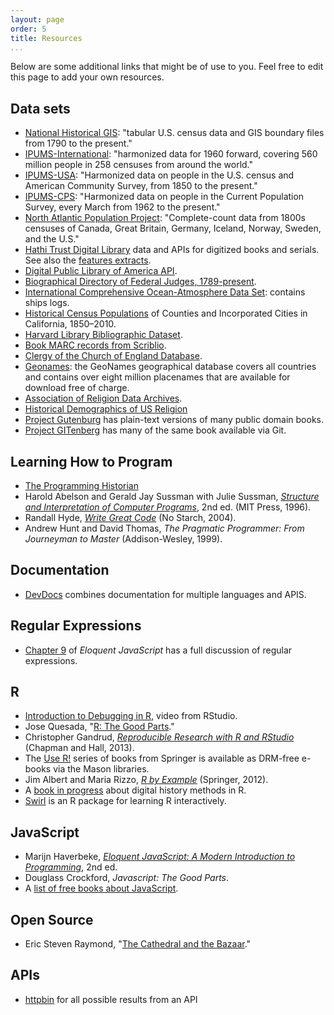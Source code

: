 ```yaml
---
layout: page
order: 5
title: Resources
...
```


Below are some additional links that might be of use to you. Feel free
to edit this page to add your own resources.

## Data sets

-   [National Historical GIS][]: "tabular U.S. census data and GIS
    boundary files from 1790 to the present."
-   [IPUMS-International][]: "harmonized data for 1960 forward, covering
    560 million people in 258 censuses from around the world."
-   [IPUMS-USA][]: "Harmonized data on people in the U.S. census and
    American Community Survey, from 1850 to the present."
-   [IPUMS-CPS][]: "Harmonized data on people in the Current Population
    Survey, every March from 1962 to the present."
-   [North Atlantic Population Project][]: "Complete-count data from
    1800s censuses of Canada, Great Britain, Germany, Iceland, Norway,
    Sweden, and the U.S."
-   [Hathi Trust Digital Library][] data and APIs for digitized books
    and serials. See also the [features extracts][].
-   [Digital Public Library of America API][].
-   [Biographical Directory of Federal Judges, 1789-present][].
-   [International Comprehensive Ocean-Atmosphere Data Set][]: contains
    ships logs.
-   [Historical Census Populations][] of Counties and Incorporated
    Cities in California, 1850–2010.
-   [Harvard Library Bibliographic Dataset][].
-   [Book MARC records from Scriblio][].
-   [Clergy of the Church of England Database][].
-   [Geonames][]: the GeoNames geographical database covers all
    countries and contains over eight million placenames that are
    available for download free of charge.
-   [Association of Religion Data Archives][].
-   [Historical Demographics of US Religion][]
-   [Project Gutenburg][] has plain-text versions of many public domain
    books.
-   [Project GITenberg][] has many of the same book available via Git.

## Learning How to Program

-   [The Programming Historian][]
-   Harold Abelson and Gerald Jay Sussman with Julie Sussman,
    *[Structure and Interpretation of Computer Programs][]*, 2nd ed.
    (MIT Press, 1996).
-   Randall Hyde, *[Write Great Code][]* (No Starch, 2004).
-   Andrew Hunt and David Thomas, *The Pragmatic Programmer: From
    Journeyman to Master* (Addison-Wesley, 1999).

## Documentation

-   [DevDocs][] combines documentation for multiple languages and APIS.

## Regular Expressions

-   [Chapter 9][] of *Eloquent JavaScript* has a full discussion of
    regular expressions.

## R

-   [Introduction to Debugging in R][], video from RStudio.
-   Jose Quesada, "[R: The Good Parts][]."
-   Christopher Gandrud, *[Reproducible Research with R and RStudio][]*
    (Chapman and Hall, 2013).
-   The [Use R!][] series of books from Springer is available as
    DRM-free e-books via the Mason libraries.
-   Jim Albert and Maria Rizzo, *[R by Example][]* (Springer, 2012).
-   A [book in progress][] about digital history methods in R.
-   [Swirl][] is an R package for learning R interactively.

## JavaScript

-   Marijn Haverbeke, *[Eloquent JavaScript: A Modern Introduction to
    Programming][]*, 2nd ed.
-   Douglass Crockford, *Javascript: The Good Parts*.
-   A [list of free books about JavaScript][].

## Open Source

-   Eric Steven Raymond, "[The Cathedral and the Bazaar][]."

## APIs

-   [httpbin][] for all possible results from an API

  [National Historical GIS]: http://nhgis.org
  [IPUMS-International]: http://international.ipums.org/international/
  [IPUMS-USA]: http://usa.ipums.org/usa/
  [IPUMS-CPS]: http://usa.ipums.org/cps/
  [North Atlantic Population Project]: http://www.nappdata.org/
  [Hathi Trust Digital Library]: http://www.hathitrust.org/data
  [features extracts]: https://sandbox.htrc.illinois.edu/HTRC-UI-Portal2/Features
  [Digital Public Library of America API]: http://dp.la/info/developers/codex/
  [Biographical Directory of Federal Judges, 1789-present]: http://www.uscourts.gov/JudgesAndJudgeships/BiographicalDirectoryOfJudges.aspx
  [International Comprehensive Ocean-Atmosphere Data Set]: http://icoads.noaa.gov/
  [Historical Census Populations]: http://www.dof.ca.gov/research/demographic/state_census_data_center/historical_census_1850-2010/view.php
  [Harvard Library Bibliographic Dataset]: http://openmetadata.lib.harvard.edu/bibdata
  [Book MARC records from Scriblio]: https://archive.org/details/marc_records_scriblio_net
  [Clergy of the Church of England Database]: http://theclergydatabase.org.uk/
  [Geonames]: http://www.geonames.org/
  [Association of Religion Data Archives]: http://www.thearda.com/
  [Historical Demographics of US Religion]: https://github.com/lmullen/demographics-religion
  [Project Gutenburg]: http://www.gutenberg.org/
  [Project GITenberg]: https://gitenberg.github.io/
  [The Programming Historian]: http://programminghistorian.org/
  [Structure and Interpretation of Computer Programs]: https://mitpress.mit.edu/sicp/full-text/book/book.html
  [Write Great Code]: http://www.nostarch.com/greatcode.htm
  [DevDocs]: http://devdocs.io/
  [Chapter 9]: http://eloquentjavascript.net/09_regexp.html
  [Introduction to Debugging in R]: http://vimeo.com/99375765
  [R: The Good Parts]: http://hackerretreat.com/r-good-parts/
  [Reproducible Research with R and RStudio]: http://christophergandrud.github.io/RepResR-RStudio/
  [Use R!]: http://link.springer.com.mutex.gmu.edu/search?facet-series=%226991%22&facet-content-type=%22Book%22
  [R by Example]: http://link.springer.com.mutex.gmu.edu/book/10.1007/978-1-4614-1365-3
  [book in progress]: http://dh-r.lincolnmullen.com
  [Swirl]: http://swirlstats.com/
  [Eloquent JavaScript: A Modern Introduction to Programming]: http://eloquentjavascript.net/
  [list of free books about JavaScript]: http://jsbooks.revolunet.com/
  [The Cathedral and the Bazaar]: http://www.catb.org/~esr/writings/cathedral-bazaar/cathedral-bazaar/
  [httpbin]: http://httpbin.org/
